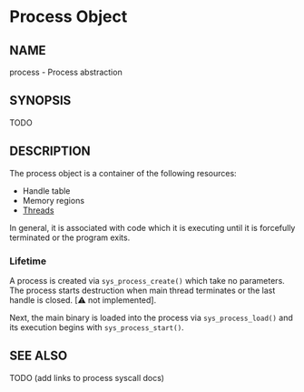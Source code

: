 # Process Object

## NAME

process - Process abstraction

## SYNOPSIS

TODO

## DESCRIPTION

The process object is a container of the following resources:

+ Handle table
+ Memory regions
+ [Threads](thread.md)

In general, it is associated with code which it is executing until it is
forcefully terminated or the program exits.

### Lifetime
A process is created via `sys_process_create()` which take no parameters.
The process starts destruction when main thread terminates or the last handle
is closed. [⚠ not implemented].

Next, the main binary is loaded into the process via `sys_process_load()` and
its execution begins with `sys_process_start()`.

## SEE ALSO

TODO (add links to process syscall docs)
